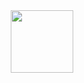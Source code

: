 <div id="header" align="center">
  <img src="[https://media.giphy.com/media/4FQMuOKR6zQRO/giphy.gif](https://media.giphy.com/media/xTiIzJSKB4l7xTouE8/giphy.gif)" width="100"/>
</div>

<!--
**shawn-brown12/shawn-brown12** is a ✨ _special_ ✨ repository because its `README.md` (this file) appears on your GitHub profile.

Here are some ideas to get you started:

- 🔭 I’m currently working on ...
- 🌱 I’m currently learning ...
- 👯 I’m looking to collaborate on ...
- 🤔 I’m looking for help with ...
- 💬 Ask me about ...
- 📫 How to reach me: ...
- 😄 Pronouns: ...
- ⚡ Fun fact: ...
-->
